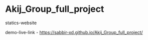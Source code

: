 # Akij_Group_full_project

statics-website

demo-live-link - https://sabbir-xd.github.io/Akij_Group_full_project/
